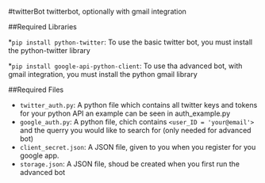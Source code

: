 #twitterBot
twitterbot, optionally with gmail integration

##Required Libraries

*`pip install python-twitter`: To use the basic twitter bot, you must install the python-twitter library

*`pip install google-api-python-client`: To use tha advanced bot, with gmail integration, you must install the python gmail library


##Required Files
* `twitter_auth.py`: A python file which contains all twitter keys and tokens for your python API an example can be seen in auth_example.py
* `google_auth.py`: A python file, chich contains `<user_ID = 'your@email'>` and the querry you would like to search for (only needed for advanced bot)
* `client_secret.json`: A JSON file, given to you when you register for you google app. 
* `storage.json`: A JSON file, shoud be created when you first run the advanced bot
